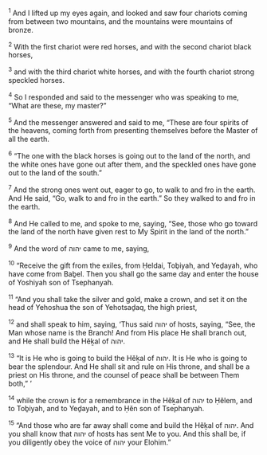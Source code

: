 <sup>1</sup> And I lifted up my eyes again, and looked and saw four chariots coming from between two mountains, and the mountains were mountains of bronze.

<sup>2</sup> With the first chariot were red horses, and with the second chariot black horses,

<sup>3</sup> and with the third chariot white horses, and with the fourth chariot strong speckled horses.

<sup>4</sup> So I responded and said to the messenger who was speaking to me, “What are these, my master?”

<sup>5</sup> And the messenger answered and said to me, “These are four spirits of the heavens, coming forth from presenting themselves before the Master of all the earth.

<sup>6</sup> “The one with the black horses is going out to the land of the north, and the white ones have gone out after them, and the speckled ones have gone out to the land of the south.”

<sup>7</sup> And the strong ones went out, eager to go, to walk to and fro in the earth. And He said, “Go, walk to and fro in the earth.” So they walked to and fro in the earth.

<sup>8</sup> And He called to me, and spoke to me, saying, “See, those who go toward the land of the north have given rest to My Spirit in the land of the north.”

<sup>9</sup> And the word of יהוה came to me, saying,

<sup>10</sup> “Receive the gift from the exiles, from Ḥeldai, Toḇiyah, and Yeḏayah, who have come from Baḇel. Then you shall go the same day and enter the house of Yoshiyah son of Tsephanyah.

<sup>11</sup> “And you shall take the silver and gold, make a crown, and set it on the head of Yehoshua the son of Yehotsaḏaq, the high priest,

<sup>12</sup> and shall speak to him, saying, ‘Thus said יהוה of hosts, saying, “See, the Man whose name is the Branch! And from His place He shall branch out, and He shall build the Hĕḵal of יהוה.

<sup>13</sup> “It is He who is going to build the Hĕḵal of יהוה. It is He who is going to bear the splendour. And He shall sit and rule on His throne, and shall be a priest on His throne, and the counsel of peace shall be between Them both,” ’

<sup>14</sup> while the crown is for a remembrance in the Hĕḵal of יהוה to Ḥĕlem, and to Toḇiyah, and to Yeḏayah, and to Ḥĕn son of Tsephanyah.

<sup>15</sup> “And those who are far away shall come and build the Hĕḵal of יהוה. And you shall know that יהוה of hosts has sent Me to you. And this shall be, if you diligently obey the voice of יהוה your Elohim.”

